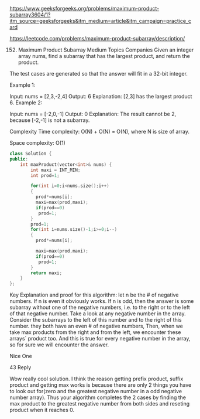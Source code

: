 https://www.geeksforgeeks.org/problems/maximum-product-subarray3604/1?itm_source=geeksforgeeks&itm_medium=article&itm_campaign=practice_card

https://leetcode.com/problems/maximum-product-subarray/description/


152. Maximum Product Subarray
Medium
Topics
Companies
Given an integer array nums, find a 
subarray
 that has the largest product, and return the product.

The test cases are generated so that the answer will fit in a 32-bit integer.

 

Example 1:

Input: nums = [2,3,-2,4]
Output: 6
Explanation: [2,3] has the largest product 6.
Example 2:

Input: nums = [-2,0,-1]
Output: 0
Explanation: The result cannot be 2, because [-2,-1] is not a subarray.


Complexity
Time complexity:
O(N) + O(N) = O(N), where N is size of array.

Space complexity:
O(1)

```cpp
class Solution {
public:
    int maxProduct(vector<int>& nums) {
        int maxi = INT_MIN;
        int prod=1;

        for(int i=0;i<nums.size();i++)
        {
          prod*=nums[i];
          maxi=max(prod,maxi);
          if(prod==0)
           prod=1;
        }
        prod=1;
        for(int i=nums.size()-1;i>=0;i--)
        {
          prod*=nums[i];

          maxi=max(prod,maxi);
          if(prod==0)
           prod=1;
        }
        return maxi;
    }
};

```
Key Explanation and proof for this algorithm:
let n be the # of negative numbers.
If n is even it obviously works.
If n is odd, then the answer is some subarray without one of the negative numbers, i.e. to the right or to the left of that negative number.
Take a look at any negative number in the array.
Consider the subarrays to the left of this number and to the right of this number. they both have an even # of negative numbers,
Then, when we take max products from the right and from the left, we encounter these arrays` product too.
And this is true for every negative number in the array, so for sure we will encounter the answer.

Nice One

43
Reply




Wow really cool solution. I think the reason getting prefix product, suffix product and getting max works is because there are only 2 things you have to look out for(zero and the greatest negative number in a odd negative number array). Thus your algorithm completes the 2 cases by finding the max product to the greatest negative number from both sides and reseting product when it reaches 0.
